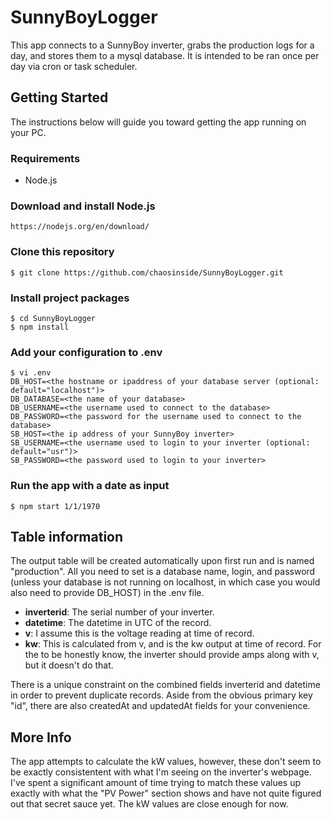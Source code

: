 # SunnyBoyLogger
This app connects to a SunnyBoy inverter, grabs the production logs for a day, and stores them to a mysql database. It is intended to be ran once per day via cron or task scheduler.

## Getting Started
The instructions below will guide you toward getting the app running on your PC.

### Requirements
*  Node.js

### Download and install Node.js
    https://nodejs.org/en/download/

### Clone this repository
    $ git clone https://github.com/chaosinside/SunnyBoyLogger.git

### Install project packages
    $ cd SunnyBoyLogger
    $ npm install
    
### Add your configuration to .env
    $ vi .env
    DB_HOST=<the hostname or ipaddress of your database server (optional: default="localhost")>
    DB_DATABASE=<the name of your database>
    DB_USERNAME=<the username used to connect to the database>
    DB_PASSWORD=<the password for the username used to connect to the database>
    SB_HOST=<the ip address of your SunnyBoy inverter>
    SB_USERNAME=<the username used to login to your inverter (optional: default="usr")>
    SB_PASSWORD=<the password used to login to your inverter>

### Run the app with a date as input
    $ npm start 1/1/1970

## Table information
The output table will be created automatically upon first run and is named "production". All you need to set is a database name, login, and password (unless your database is not running on localhost, in which case you would also need to provide DB_HOST) in the .env file.

* **inverterid**: The serial number of your inverter.
* **datetime**: The datetime in UTC of the record.
* **v**: I assume this is the voltage reading at time of record.
* **kw**: This is calculated from v, and is the kw output at time of record. For the to be honestly know, the inverter should provide amps along with v, but it doesn't do that.

There is a unique constraint on the combined fields inverterid and datetime in order to prevent duplicate records. Aside from the obvious primary key "id", there are also createdAt and updatedAt fields for your convenience.

## More Info
The app attempts to calculate the kW values, however, these don't seem to be exactly consistentent with what I'm seeing on the inverter's webpage. I've spent a significant amount of time trying to match these values up exactly with what the "PV Power" section shows and have not quite figured out that secret sauce yet. The kW values are close enough for now.
